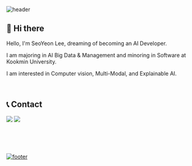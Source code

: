 ![header](https://capsule-render.vercel.app/api?type=Waving&color=0:ff5050,100:be58ff&text=Welcome%20to%20SeoYeon's%20Github!&fontColor=ffffff&fontSize=40&fontAlignY=37&height=180&animation=fadeIn)

## 👋 Hi there
Hello, I'm SeoYeon Lee, dreaming of becoming an AI Developer.<br/>

I am majoring in AI Big Data & Management and minoring in Software at Kookmin University.<br/>

I am interested in Computer vision, Multi-Modal, and Explainable AI.

<br/>

## 📞 Contact
<a href="lsyeon0223@gmail.com"><img src="https://img.shields.io/badge/lsyeon0223@gmail.com-EA4335?style=flat-square&logo=Gmail&logoColor=ffffff"></a>
<a href="https://www.instagram.com/s_ynxn/"><img src="https://img.shields.io/badge/Instagram-E4405F?style=flat-square&logo=Instagram&logoColor=ffffff">

<br/>
<br/>
<br/>

![footer](https://capsule-render.vercel.app/api?section=footer&type=Waving&&color=0:ff5050,100:be58ff&height=100)
